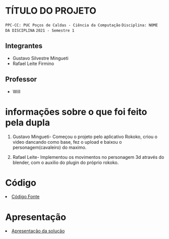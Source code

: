 # TÍTULO DO PROJETO

`PPC-CC: PUC Poços de Caldas - Ciência da Computação`
`Disciplina: NOME DA DISCIPLINA`
`2021 - Semestre 1`

## Integrantes

- Gustavo Silvestre Mingueti
- Rafael Leite Firmino

## Professor

- Will

#  informações sobre o que foi feito pela dupla 

<ol>
  
<li> Gustavo Mingueti- Começou o projeto pelo aplicativo Rokoko, criou o video dancando como base, fez o upload e baixou o personagem(cavaleiro) do maximo.</li><p> 
<li> Rafael Leite- Implementou os movimentos no personagem 3d através do blender, com o auxilio do plugin do próprio rokoko. </li>
  
</ol>

# Código

<li><a href="src/README.md"> Código Fonte</a></li>

# Apresentação

<li><a href="presentation/README.md"> Apresentação da solução</a></li>
